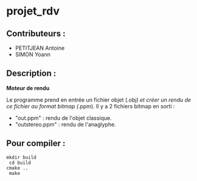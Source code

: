 <h1> projet_rdv </h1>



<h2>Contributeurs :</h2>
<ul>
  <li>PETITJEAN Antoine</li>
  <li>SIMON Yoann</li>
 </ul>

<h2>Description :</h2>

<b>Moteur de rendu</b>

Le programme prend en entrée un fichier objet (*.obj) et créer un rendu de ce fichier au format bitmap (*.ppm).
Il y a 2 fichiers bitmap en sorti : 
- "out.ppm" : rendu de l'objet classique.
- "outstereo.ppm" : rendu de l'anaglyphe.
  
<h2>Pour compiler :</h2> 
  <code>mkdir build </code><br/>
  <code> cd build </code><br/>
  <code>cmake .. </code><br/>
  <code> make </code><br/>
